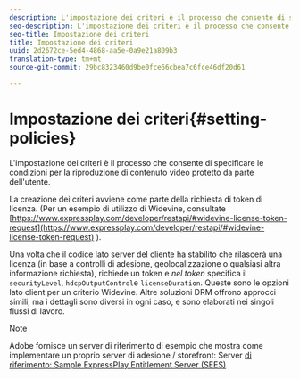 ```yaml
---
description: L'impostazione dei criteri è il processo che consente di specificare le condizioni per la riproduzione di contenuto video protetto da parte dell'utente.
seo-description: L'impostazione dei criteri è il processo che consente di specificare le condizioni per la riproduzione di contenuto video protetto da parte dell'utente.
seo-title: Impostazione dei criteri
title: Impostazione dei criteri
uuid: 2d2672ce-5ed4-4868-aa5e-0a9e21a809b3
translation-type: tm+mt
source-git-commit: 29bc8323460d9be0fce66cbea7c6fce46df20d61

---
```



# Impostazione dei criteri{#setting-policies}

L&#39;impostazione dei criteri è il processo che consente di specificare le condizioni per la riproduzione di contenuto video protetto da parte dell&#39;utente.

La creazione dei criteri avviene come parte della richiesta di token di licenza. (Per un esempio di utilizzo di Widevine, consultate [https://www.expressplay.com/developer/restapi/#widevine-license-token-request](https://www.expressplay.com/developer/restapi/#widevine-license-token-request) ).

Una volta che il codice lato server del cliente ha stabilito che rilascerà una licenza (in base a controlli di adesione, geolocalizzazione o qualsiasi altra informazione richiesta), richiede un token e *nel token* specifica il `securityLevel`, `hdcpOutputControl`e `licenseDuration`. Queste sono le opzioni lato client per un criterio Widevine. Altre soluzioni DRM offrono approcci simili, ma i dettagli sono diversi in ogni caso, e sono elaborati nei singoli flussi di lavoro.

>[!NOTE]
>
>Adobe fornisce un server di riferimento di esempio che mostra come implementare un proprio server di adesione / storefront: Server [di riferimento: Sample ExpressPlay Entitlement Server (SEES)](../../multi-drm-workflows/feature-topics/sees-reference-server.md)

